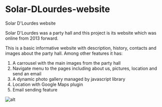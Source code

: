 # Solar-DLourdes-website
Solar D'Lourdes website

Solar D'Lourdes was a party hall and this project is its website which was online from 2013 forward.

This is a basic informative website with description, history, contacts and images about the party hall. Among other features it has:
1. A carrousel with the main images from the party hall
2. Navigate menu to the pages including about us, pictures, location and send an email
3. A dynamic photo gallery managed by javascript library
4. Location with Google Maps plugin
5. Email sending feature

![alt](https://www.gravatar.com/avatar/132be170b41c61fc6bc3fe6a7140a57d?s=32&d=identicon&r=PG)
